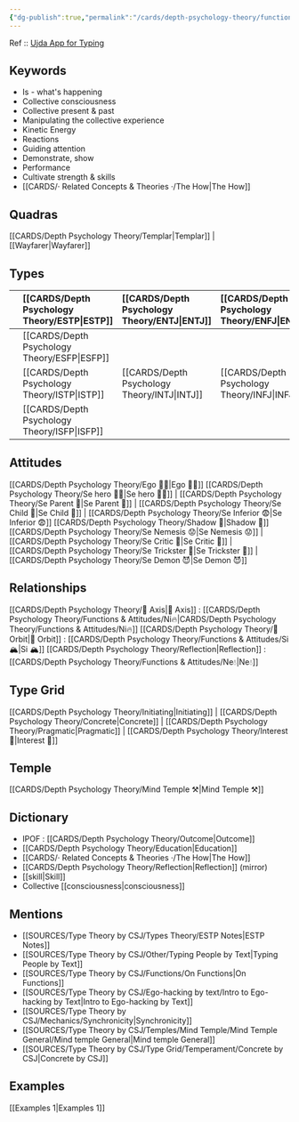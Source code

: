 ```yaml
---
{"dg-publish":true,"permalink":"/cards/depth-psychology-theory/functions-and-attitudes/se/","noteIcon":"","created":"2023-01-03T10:32:14.651+01:00","updated":"2023-04-10T21:33:38.299+02:00"}
---
```


Ref :: [Ujda App for Typing](https://www.udja.app/#/) 

## Keywords 
- Is - what's happening
- Collective consciousness
- Collective present & past
- Manipulating the collective experience 
- Kinetic Energy 
- Reactions
- Guiding attention
- Demonstrate, show
- Performance
- Cultivate strength & skills
- [[CARDS/· Related Concepts & Theories ·/The How\|The How]]

## Quadras
[[CARDS/Depth Psychology Theory/Templar\|Templar]] | [[Wayfarer\|Wayfarer]] 

## Types 

|        |  [[CARDS/Depth Psychology Theory/ESTP\|ESTP]]  |  [[CARDS/Depth Psychology Theory/ENTJ\|ENTJ]]      | [[CARDS/Depth Psychology Theory/ENFJ\|ENFJ]]&nbsp; |
|:---------------|:-----------|:---------------|:---------------|
|        | [[CARDS/Depth Psychology Theory/ESFP\|ESFP]]   |            |            |
|        |  [[CARDS/Depth Psychology Theory/ISTP\|ISTP]]  |  [[CARDS/Depth Psychology Theory/INTJ\|INTJ]]      | [[CARDS/Depth Psychology Theory/INFJ\|INFJ]]       |
|        |  [[CARDS/Depth Psychology Theory/ISFP\|ISFP]]  |            |            |  

## Attitudes
[[CARDS/Depth Psychology Theory/Ego 🙋‍♂️\|Ego 🙋‍♂️]]
[[CARDS/Depth Psychology Theory/Se hero 🦸‍♂️\|Se hero 🦸‍♂️]] | [[CARDS/Depth Psychology Theory/Se Parent 🤨\|Se Parent 🤨]] | [[CARDS/Depth Psychology Theory/Se Child 🧒\|Se Child 🧒]] | [[CARDS/Depth Psychology Theory/Se Inferior 😨\|Se Inferior 😨]]
[[CARDS/Depth Psychology Theory/Shadow 👤\|Shadow 👤]] 
[[CARDS/Depth Psychology Theory/Se Nemesis 😟\|Se Nemesis 😟]] | [[CARDS/Depth Psychology Theory/Se Critic 🤔\|Se Critic 🤔]] | [[CARDS/Depth Psychology Theory/Se Trickster 🤡\|Se Trickster 🤡]] | [[CARDS/Depth Psychology Theory/Se Demon 😈\|Se Demon 😈]]

## Relationships 
[[CARDS/Depth Psychology Theory/🧲 Axis\|🧲 Axis]] : [[CARDS/Depth Psychology Theory/Functions & Attitudes/Ni🔥\|CARDS/Depth Psychology Theory/Functions & Attitudes/Ni🔥]]
[[CARDS/Depth Psychology Theory/🔄 Orbit\|🔄 Orbit]] : [[CARDS/Depth Psychology Theory/Functions & Attitudes/Si 🏔️\|Si 🏔️]]
[[CARDS/Depth Psychology Theory/Reflection\|Reflection]] : [[CARDS/Depth Psychology Theory/Functions & Attitudes/Ne💧\|Ne💧]] 

## Type Grid 
[[CARDS/Depth Psychology Theory/Initiating\|Initiating]] | [[CARDS/Depth Psychology Theory/Concrete\|Concrete]] | [[CARDS/Depth Psychology Theory/Pragmatic\|Pragmatic]] | [[CARDS/Depth Psychology Theory/Interest 🤝\|Interest 🤝]] 

## Temple 
 [[CARDS/Depth Psychology Theory/Mind Temple ⚒️\|Mind Temple ⚒️]] 

## Dictionary
- IPOF : [[CARDS/Depth Psychology Theory/Outcome\|Outcome]]
- [[CARDS/Depth Psychology Theory/Education\|Education]]
- [[CARDS/· Related Concepts & Theories ·/The How\|The How]]
- [[CARDS/Depth Psychology Theory/Reflection\|Reflection]] (mirror)
- [[skill\|Skill]]
- Collective [[consciousness\|consciousness]]

## Mentions 
- [[SOURCES/Type Theory by CSJ/Types Theory/ESTP Notes\|ESTP Notes]]
- [[SOURCES/Type Theory by CSJ/Other/Typing People by Text\|Typing People by Text]]
- [[SOURCES/Type Theory by CSJ/Functions/On Functions\|On Functions]]
- [[SOURCES/Type Theory by CSJ/Ego-hacking by text/Intro to Ego-hacking by Text\|Intro to Ego-hacking by Text]]
- [[SOURCES/Type Theory by CSJ/Mechanics/Synchronicity\|Synchronicity]]
- [[SOURCES/Type Theory by CSJ/Temples/Mind Temple/Mind Temple General/Mind temple General\|Mind temple General]]
- [[SOURCES/Type Theory by CSJ/Type Grid/Temperament/Concrete by CSJ\|Concrete by CSJ]]

## Examples 
[[Examples 1\|Examples 1]] 
